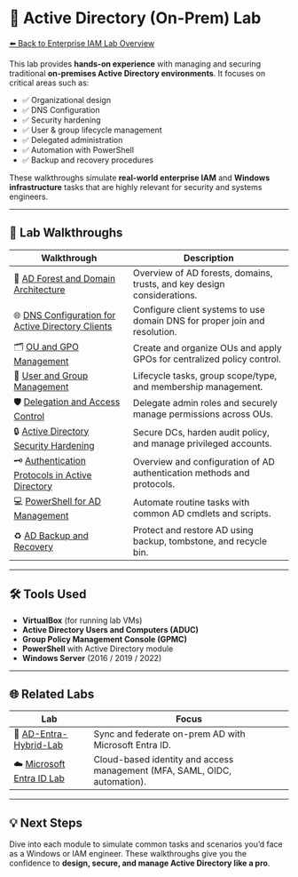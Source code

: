 # 🧱 Active Directory (On-Prem) Lab

[⬅️ Back to Enterprise IAM Lab Overview](../README.md)

This lab provides **hands-on experience** with managing and securing traditional **on-premises Active Directory environments**. It focuses on critical areas such as:

- ✅ Organizational design
- ✅ DNS Configuration  
- ✅ Security hardening  
- ✅ User & group lifecycle management  
- ✅ Delegated administration  
- ✅ Automation with PowerShell  
- ✅ Backup and recovery procedures  

These walkthroughs simulate **real-world enterprise IAM** and **Windows infrastructure** tasks that are highly relevant for security and systems engineers.

---

## 📂 Lab Walkthroughs

| Walkthrough | Description |
|------------|-------------|
| 🔧 [AD Forest and Domain Architecture](./ad-forest-and-domain-architecture.md) | Overview of AD forests, domains, trusts, and key design considerations. |
| 🌐 [DNS Configuration for Active Directory Clients](./dns-configuration-for-active-directory-clients.md) | Configure client systems to use domain DNS for proper join and resolution. |
| 🗂️ [OU and GPO Management](./ou-gpo-management.md) | Create and organize OUs and apply GPOs for centralized policy control. |
| 👥 [User and Group Management](./user-and-group-management.md) | Lifecycle tasks, group scope/type, and membership management. |
| 🛡️ [Delegation and Access Control](./delegation-and-access-control.md) | Delegate admin roles and securely manage permissions across OUs. |
| 🔒 [Active Directory Security Hardening](./active-directory-security-hardening.md) | Secure DCs, harden audit policy, and manage privileged accounts. |
| 🗝️ [Authentication Protocols in Active Directory](./authentication-protocols-in-active-directory.md) | Overview and configuration of AD authentication methods and protocols. |
| 💻 [PowerShell for AD Management](./powershell-for-ad-management.md) | Automate routine tasks with common AD cmdlets and scripts. |
| ♻️ [AD Backup and Recovery](./ad-backup-and-recovery.md) | Protect and restore AD using backup, tombstone, and recycle bin. |

---

## 🛠️ Tools Used

- **VirtualBox** (for running lab VMs)
- **Active Directory Users and Computers (ADUC)**
- **Group Policy Management Console (GPMC)**
- **PowerShell** with Active Directory module
- **Windows Server** (2016 / 2019 / 2022)


---

## 🌐 Related Labs

| Lab | Focus |
|-----|-------|
| 🔄 [AD-Entra-Hybrid-Lab](https://github.com/ColiverSEC/AD-Entra-Hybrid-Lab) | Sync and federate on-prem AD with Microsoft Entra ID. |
| ☁️ [Microsoft Entra ID Lab](../entra/README.md) | Cloud-based identity and access management (MFA, SAML, OIDC, automation). |

---

## 💡 Next Steps

Dive into each module to simulate common tasks and scenarios you’d face as a Windows or IAM engineer. These walkthroughs give you the confidence to **design, secure, and manage Active Directory like a pro**.
